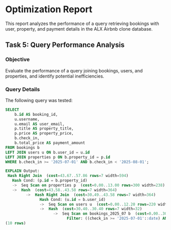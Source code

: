 # Optimization Report

This report analyzes the performance of a query retrieving bookings with user, property, and payment details in the ALX Airbnb clone database.

## Task 5: Query Performance Analysis

### Objective
Evaluate the performance of a query joining bookings, users, and properties, and identify potential inefficiencies.

### Query Details
The following query was tested:
```sql
SELECT 
    b.id AS booking_id,
    u.username,
    u.email AS user_email,
    p.title AS property_title,
    p.price AS property_price,
    b.check_in,
    b.total_price AS payment_amount
FROM bookings b
LEFT JOIN users u ON b.user_id = u.id
LEFT JOIN properties p ON b.property_id = p.id
WHERE b.check_in >= '2025-07-01' AND b.check_in < '2025-08-01';

EXPLAIN Output:
 Hash Right Join  (cost=43.67..57.86 rows=7 width=594)
   Hash Cond: (p.id = b.property_id)
   ->  Seq Scan on properties p  (cost=0.00..13.00 rows=300 width=238)
   ->  Hash  (cost=43.58..43.58 rows=7 width=364)
         ->  Hash Right Join  (cost=30.49..43.58 rows=7 width=364)
               Hash Cond: (u.id = b.user_id)
               ->  Seq Scan on users u  (cost=0.00..12.20 rows=220 width=340)
               ->  Hash  (cost=30.40..30.40 rows=7 width=32)
                     ->  Seq Scan on bookings_2025_07 b  (cost=0.00..30.40 rows=7 width=32)
                           Filter: ((check_in >= '2025-07-01'::date) AND (check_in < '2025-08-01'::date))
(10 rows)

